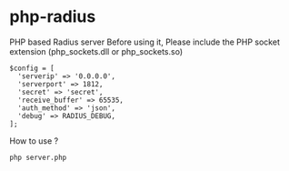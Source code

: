 # php-radius
PHP based Radius server
Before using it, Please include the PHP socket extension (php_sockets.dll or php_sockets.so)
```
$config = [
  'serverip' => '0.0.0.0',
  'serverport' => 1812,
  'secret' => 'secret',
  'receive_buffer' => 65535,
  'auth_method' => 'json',
  'debug' => RADIUS_DEBUG,
];
```

How to use ?
```
php server.php
```
